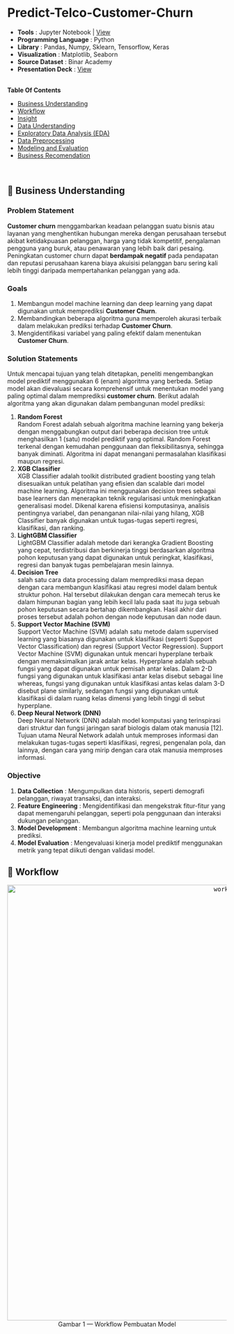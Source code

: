 # Predict-Telco-Customer-Churn

- **Tools** : Jupyter Notebook | [View](www.Hehehehehehe) <br>
- **Programming Language** : Python <br>
- **Library** : Pandas, Numpy, Sklearn, Tensorflow, Keras <br>
- **Visualization** : Matplotlib, Seaborn <br>
- **Source Dataset** : Binar Academy <br>
- **Presentation Deck** : [View](www.hahahahah) <br> <br>

**Table Of Contents**
- [Business Understanding](https://github.com/EndowBonapen/Telco-Customer-Churn/blob/main/README.md#-business-understanding)
- [Workflow](https://github.com/EndowBonapen/Telco-Customer-Churn/blob/main/README.md#-workflow)
- [Insight](https://github.com/EndowBonapen/Telco-Customer-Churn/blob/main/README.md#-insight)
- [Data Understanding](https://github.com/EndowBonapen/Telco-Customer-Churn/blob/main/README.md#-data-understanding)
- [Exploratory Data Analysis (EDA)](https://github.com/EndowBonapen/Telco-Customer-Churn/blob/main/README.md#-exploratory-data-analysis-(EDA))
- [Data Preprocessing](https://github.com/EndowBonapen/Telco-Customer-Churn/blob/main/README.md#-data-preprocessing)
- [Modeling and Evaluation](https://github.com/EndowBonapen/Telco-Customer-Churn/blob/main/README.md#-modeling-and-evaluation)
- [Business Recomendation](https://github.com/EndowBonapen/Telco-Customer-Churn/blob/main/README.md#-business-recomendation)
<br>

## 📂 Business Understanding
### Problem Statement
**Customer churn** menggambarkan keadaan pelanggan suatu bisnis atau layanan yang menghentikan hubungan 
mereka dengan perusahaan tersebut akibat ketidakpuasan pelanggan, harga yang tidak kompetitif, pengalaman 
pengguna yang buruk, atau penawaran yang lebih baik dari pesaing. Peningkatan customer churn dapat 
**berdampak negatif** pada pendapatan dan reputasi perusahaan karena biaya akuisisi pelanggan baru sering kali 
lebih tinggi daripada mempertahankan pelanggan yang ada.
<br>
### Goals
1. Membangun model machine learning dan deep learning yang dapat digunakan untuk memprediksi **Customer Churn**.
2. Membandingkan beberapa algoritma guna memperoleh akurasi terbaik dalam melakukan prediksi terhadap **Customer Churn**.
3. Mengidentifikasi variabel yang paling efektif dalam menentukan **Customer Churn**. 

### Solution Statements
Untuk mencapai tujuan yang telah ditetapkan, peneliti mengembangkan model prediktif menggunakan 6 (enam) algoritma yang berbeda. Setiap model akan dievaluasi secara komprehensif untuk menentukan model yang paling optimal dalam memprediksi **customer churn**. Berikut adalah algoritma yang akan digunakan dalam pembangunan model prediksi:

1. **Random Forest** <br>
Random Forest adalah sebuah algoritma machine learning yang bekerja dengan menggabungkan output dari beberapa decision tree untuk menghasilkan 1 (satu) model prediktif yang optimal. Random Forest terkenal dengan kemudahan penggunaan dan fleksibilitasnya, sehingga banyak diminati.  Algoritma ini dapat menangani permasalahan klasifikasi maupun regresi.
2. **XGB Classifier**<br>
XGB Classifier adalah toolkit distributed gradient boosting yang telah disesuaikan untuk pelatihan yang efisien dan scalable dari model machine learning. Algoritma ini menggunakan decision trees sebagai base learners dan menerapkan teknik regularisasi untuk meningkatkan generalisasi model. Dikenal karena efisiensi komputasinya, analisis pentingnya variabel, dan penanganan nilai-nilai yang hilang, XGB Classifier banyak digunakan untuk tugas-tugas seperti regresi, klasifikasi, dan ranking.
3. **LightGBM Classifier**<br>
LightGBM Classifier adalah metode dari kerangka Gradient Boosting yang cepat, terdistribusi dan berkinerja tinggi berdasarkan algoritma pohon keputusan yang dapat
digunakan untuk peringkat, klasifikasi, regresi dan banyak tugas pembelajaran mesin lainnya.
4. **Decision Tree**<br>
salah satu cara data processing dalam memprediksi masa depan dengan cara membangun klasifikasi atau regresi model dalam bentuk struktur pohon. Hal tersebut dilakukan dengan cara memecah terus ke dalam himpunan bagian yang lebih kecil lalu pada saat itu juga sebuah pohon keputusan secara bertahap dikembangkan. Hasil akhir dari proses tersebut adalah pohon dengan node keputusan dan node daun.
5. **Support Vector Machine (SVM)**<br>
Support Vector Machine (SVM) adalah satu metode dalam supervised learning yang biasanya digunakan untuk klasifikasi (seperti Support Vector Classification) dan regresi (Support Vector Regression). Support Vector Machine (SVM) digunakan untuk mencari hyperplane terbaik dengan memaksimalkan jarak antar kelas. Hyperplane adalah sebuah fungsi yang dapat digunakan untuk pemisah antar kelas. Dalam 2-D fungsi yang digunakan untuk klasifikasi antar kelas disebut sebagai line whereas, fungsi yang digunakan untuk klasifikasi antas kelas dalam 3-D disebut plane similarly, sedangan fungsi yang digunakan untuk klasifikasi di dalam ruang kelas dimensi yang lebih tinggi di sebut hyperplane.
6. **Deep Neural Network (DNN)**<br>
Deep Neural Network (DNN) adalah model komputasi yang terinspirasi dari struktur dan fungsi jaringan saraf biologis dalam otak manusia [12]. Tujuan utama Neural Network adalah untuk memproses informasi dan melakukan tugas-tugas seperti klasifikasi, regresi, pengenalan pola, dan lainnya, dengan cara yang mirip dengan cara otak manusia memproses informasi.

### Objective
1. **Data Collection** : Mengumpulkan data historis, seperti demografi pelanggan, riwayat transaksi, dan interaksi.
2. **Feature Engineering** : Mengidentifikasi dan mengekstrak fitur-fitur yang dapat memengaruhi pelanggan,  seperti pola penggunaan dan interaksi dukungan pelanggan.
3. **Model Development** : Membangun algoritma machine learning untuk prediksi.
4. **Model Evaluation** : Mengevaluasi kinerja model prediktif menggunakan metrik yang tepat diikuti dengan validasi model. <br>

## 📂 Workflow
<p align="center">
    <kbd> <img width="1000" alt="workflow" src="https://github.com/faizns/HCI-vix-project/assets/115857221/8d64b89f-f0d0-4276-9a51-82a1adb0c9a8.jpg"> </kbd> <br>
    Gambar 1 — Workflow Pembuatan Model
</p>
<br>
